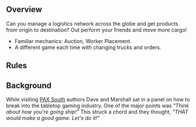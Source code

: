 ## Overview
Can you manage a logistics network across the globe and get products from origin to destination? Out perform your
friends and move more cargo!  
 * Familiar mechanics: Auction, Worker Placement.
 * A different game each time with changing trucks and orders.

## Rules

## Background
While visiting [PAX South](http://south.paxsite.com/) authors Dave and Marshall sat in a panel on how to break into the tabletop gaming 
industry. One of the major points was _"Think about how you're going ship!"_ This struck a chord and they thought,
_"THAT would make a good game. Let's do it!"_